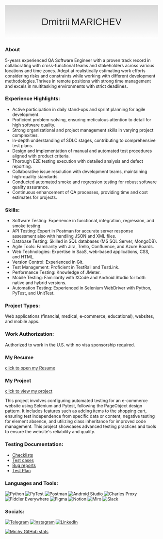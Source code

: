 <img src="https://github.com/mrchv/mrchv/blob/main/assets/header.png" alt="Dmitrii Marichev" width="1000"/>

### About

5-years experienced QA Software Engineer with a proven track record in collaborating with cross-functional teams and stakeholders across various locations and time zones. Adept at realistically estimating work efforts considering risks and constraints while working with different development methodologies.Thrives in remote positions with strong time management and excels in multitasking environments with strict deadlines. 

### Experience Highlights:
+ Active participation in daily stand-ups and sprint planning for agile development.
+ Proficient problem-solving, ensuring meticulous attention to detail for high software quality.
+ Strong organizational and project management skills in varying project complexities.
+ In-depth understanding of SDLC stages, contributing to comprehensive test plans.
+ Design and implementation of manual and automated test procedures aligned with product criteria.
+ Thorough E2E testing execution with detailed analysis and defect reporting.
+ Collaborative issue resolution with development teams, maintaining high-quality standards.
+ Conducted automated smoke and regression testing for robust software quality assurance.
+ Continuous enhancement of QA processes, providing time and cost estimates for projects.

### Skills:
+ Software Testing: Experience in functional, integration, regression, and smoke testing.
+ API Testing: Expert in Postman for accurate server response assessment also with handling JSON and XML files.
+ Database Testing: Skilled in SQL databases (MS SQL Server, MongoDB).
+ Agile Tools: Familiarity with Jira, Trello, Confluence, and Azure Boards.
+ Web Technologies: Expertise in SaaS, web-based applications, CSS, and HTML.
+ Version Control: Experienced in Git.
+ Test Management: Proficient in TestRail and TestLink.
+ Performance Testing: Knowledge of JMeter.
+ Mobile Testing: Familiarity with XCode and Android Studio for both native and hybrid versions.
+ Automation Testing: Experienced in Selenium WebDriver with Python, PyTest, and UnitTest.

### Project Types:
Web applications (financial, medical, e-commerce, educational), websites, and mobile apps.

### Work Authorization:
Authorized to work in the U.S. with no visa sponsorship required.

### My Resume
[click to open my Resume](https://github.com/mrchv/mrchv/blob/main/assets/Resume_Marichev_QA_Engineer.pdf)

### My Project
[click to view my project](https://github.com/mrchv/python-autotest-exam)

This project involves configuring automated testing for an e-commerce website using Selenium and Pytest, following the PageObject design pattern. It includes features such as adding items to the shopping cart, ensuring test independence from specific data or content, negative testing for element absence, and utilizing class inheritance for improved code management. This project showcases advanced testing practices and tools to ensure the website's reliability and quality.

### Testing Documentation:
+ [Checklists](https://github.com/mrchv/mrchv/blob/main/documentation/cheklists.docx)
+ [Test cases](https://github.com/mrchv/mrchv/blob/main/documentation/test%20cases.docx)
+ [Bug reports](https://github.com/mrchv/mrchv/blob/main/documentation/bug%20reports.docx)
+ [Test Plan](https://github.com/mrchv/mrchv/blob/main/documentation/Test%20Plan%20for%20OhMyWishes%20mobile%20app.pdf)

### Languages and Tools:
![Python](https://img.shields.io/badge/-Python-090909?style=for-the-badge&logo=python&logoColor=47C5FB)
![PyTest](https://img.shields.io/badge/-PyTest-090909?style=for-the-badge&logo=pytest&logoColor=097CDB)
![Postman](https://img.shields.io/badge/-Postman-090909?style=for-the-badge&logo=Postman&logoColor=F8C52C)
![Android Studio](https://img.shields.io/badge/-AndroidStudio-090909?style=for-the-badge&logo=AndroidStudio&logoColor=E9D54D)
![Charles Proxy](https://img.shields.io/badge/-Charles_Proxy-090909?style=for-the-badge)
![Fiddler Everywhere](https://img.shields.io/badge/-Fiddler-090909?style=for-the-badge)
![Figma](https://img.shields.io/badge/-Figma-090909?style=for-the-badge&logo=figma&logoColor=47C5FB)
![Notion](https://img.shields.io/badge/-Notion-090909?style=for-the-badge&logo=notion&logoColor=47C5FB)
![Miro](https://img.shields.io/badge/-Miro-090909?style=for-the-badge&logo=miro&logoColor=47C5FB)
![Slack](https://img.shields.io/badge/-Slack-090909?style=for-the-badge&logo=slack&logoColor=47C5FB)

### Socials:
[![Telegram](https://img.shields.io/badge/-Telegram-090909?style=for-the-badge&logo=telegram&logoColor=27A0D9)](https://t.me/mrchv)
[![Instagram](https://img.shields.io/badge/-Instagram-090909?style=for-the-badge&logo=instagram&logoColor=B4068E)](https://www.instagram.com/mrchv)
[![LinkedIn](https://img.shields.io/badge/-LinkedIn-090909?style=for-the-badge&logo=linkedin&logoColor=007BB6)](https://www.linkedin.com/in/mrchv)

[![Mrchv GitHub stats](https://github-readme-stats.vercel.app/api?username=mrchv)](https://github.com/mrchv/mrchv)

<!--
**mrchv/mrchv** is a ✨ _special_ ✨ repository because its `README.md` (this file) appears on your GitHub profile.

Here are some ideas to get you started:

- 🔭 I’m currently working on ...
- 🌱 I’m currently learning ...
- 👯 I’m looking to collaborate on ...
- 🤔 I’m looking for help with ...
- 💬 Ask me about ...
- 📫 How to reach me: ...
- 😄 Pronouns: ...
- ⚡ Fun fact: ...
-->
